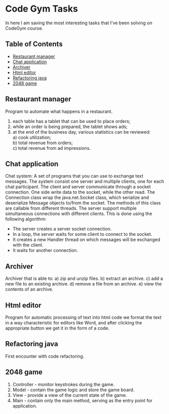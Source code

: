 # Code Gym Tasks
In here I am saving the most interesting tasks that I've been solving on CodeGym course.

## Table of Contents
* [Restaurant manager](#restaurant-manager)
* [Chat application](#chat-application)
* [Archiver](#archiver)
* [Html editor](#html-editor)
* [Refactoring java](#refactoring-java)
* [2048 game](#2048-game)

## Restaurant manager
Program to automate what happens in a restaurant.
1) each table has a tablet that can be used to place orders;
2) while an order is being prepared, the tablet shows ads;
3) at the end of the business day, various statistics can be reviewed:<br>
a) cook utilization;<br>
b) total revenue from orders;<br>
c) total revenue from ad impressions.

## Chat application
Chat system: A set of programs that you can use
to exchange text messages. The system consist one server and
multiple clients, one for each chat participant.
The client and server communicate through a socket connection.
One side write data to the socket, while the other read.
The Connection class wrap the java.net.Socket class,
which serialize and deserialize Message objects to/from the socket.
The methods of this class are callable from different threads.
The server support multiple simultaneous connections with different clients.
This is done using the following algorithm:
- The server creates a server socket connection.
- In a loop, the server waits for some client to connect to the socket.
- It creates a new Handler thread on which messages will be exchanged with the client.
- It waits for another connection.


## Archiver
Archiver that is able to:
a) zip and unzip files.
b) extract an archive.
c) add a new file to an existing archive.
d) remove a file from an archive.
e) view the contents of an archive.

## Html editor
Program for automatic processing of text into html code
we format the text in a way characteristic for editors like Word,
and after clicking the appropriate button we get it in the form of a code.

## Refactoring java
First encounter with code refactoring.

## 2048 game
1. Controller - monitor keystrokes during the game.
2. Model - contain the game logic and store the game board.
3. View - provide a view of the current state of the game.
4. Main - contain only the main method, serving as the entry point for application.

